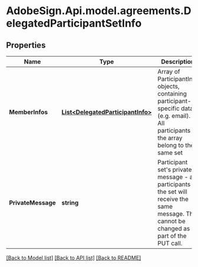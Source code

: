 # AdobeSign.Api.model.agreements.DelegatedParticipantSetInfo
## Properties

Name | Type | Description | Notes
------------ | ------------- | ------------- | -------------
**MemberInfos** | [**List&lt;DelegatedParticipantInfo&gt;**](DelegatedParticipantInfo.md) | Array of ParticipantInfo objects, containing participant-specific data (e.g. email). All participants in the array belong to the same set | [optional] 
**PrivateMessage** | **string** | Participant set&#39;s private message - all participants in the set will receive the same message. This cannot be changed as part of the PUT call. | [optional] 

[[Back to Model list]](../README.md#documentation-for-models) [[Back to API list]](../README.md#documentation-for-api-endpoints) [[Back to README]](../README.md)

